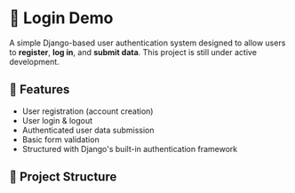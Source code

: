 # 🔐 Login Demo

A simple Django-based user authentication system designed to allow users to **register**, **log in**, and **submit data**. This project is still under active development.

## 🚀 Features

- User registration (account creation)
- User login & logout
- Authenticated user data submission
- Basic form validation
- Structured with Django's built-in authentication framework

## 📁 Project Structure

